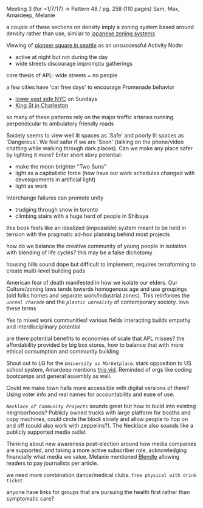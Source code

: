 Meeting 3 (for ~1/7/17) → Pattern 48 / pg. 258 (110 pages)
Sam, Max, Amardeep, Melanie

a couple of these sections on density imply a zoning system based around density rather than use, similar to [japanese zoning systems](http://urbankchoze.blogspot.com/2014/04/japanese-zoning.html)

Viewing of [pioneer square in seattle](https://www.google.com/maps/place/Pioneer+Square,+Seattle,+WA+98104/data=!4m2!3m1!1s0x54906aa4ebc58a73:0x387ef3dcb4e389c?sa=X&ved=0ahUKEwj8zInPg7HRAhWHqVQKHZ7wDdgQ8gEIgQEwDw) as an unsuccessful Activity Node:
- active at night but not during the day
- wide streets discourage impromptu gatherings

core thesis of APL: wide streets = no people

a few cities have 'car free days' to encourage Promenade behavior
- [lower east side NYC](https://www.google.com/maps/place/Lower+East+Side,+New+York,+NY/@40.7170172,-74.0023849,14.35z/data=!4m5!3m4!1s0x89c2598015ac8beb:0x59b849fea56b6a70!8m2!3d40.715033!4d-73.9842724) on Sundays
- [King St in Charleston](https://www.google.com/maps/place/King+St,+Charleston,+SC/data=!4m2!3m1!1s0x88fe7a420abe4e23:0xc4d9a2e9fc9e31df?sa=X&ved=0ahUKEwjMjNy6hLHRAhWKrFQKHbaFDuoQ8gEIHzAB)

so many of these patterns rely on the major traffic arteries running perpendicular to ambulatory friendly roads

Society seems to view well lit spaces as 'Safe' and poorly lit spaces as 'Dangerous'. We feel safer if we are 'Seen' (talking on the phone/video chatting while walking through dark places). Can we make any place safer by lighting it more? Enter short story potential:
- make the moon brighter "Two Suns"
- light as a capitalistic force (how have our work schedules changed with developoments in artificial light)
- light as work

Interchange failures can promote unity
- trudging through snow in toronto
- climbing stairs with a huge herd of people in Shibuya

this book feels like an idealized (impossible) system meant to be held in tension with the pragmatic ad-hoc planning behind most projects

how do we balance the creative community of young people in isolation with blending of life cycles? this may be a false dichotomy

housing hills sound dope but difficult to implement, requires terraforming to create multi-level building pads

American fear of death manifested in how we isolate our elders. Our Culture/zoning laws tends towards homogenous age and use groupings (old folks homes and separate work/industrial zones). This reinforces the *`unreal charade`* and the *`plastic unreality`* of contemporary society. love these terms

Yes to mixed work communities! various fields interacting builds empathy and interdisciplinary potential

are there potential benefits to economies of scale that APL misses? the affordability provided by big box stores, how to balance that with more ethical consumption and community building

Shout out to LG for the *`University as Marketplace`*. stark opposition to US school system, Amardeep mentions [this vid](https://www.c-span.org/video/?67583-1/technology-education). Reminded of orgs like coding bootcamps and general assembly as well.

Could we make town halls more accessible with digital versions of them? Using voter info and real names for accountability and ease of use.

*`Necklace of Community Projects`* sounds great but how to build into existing neighborhoods? Publicly owned trucks with large platform for booths and copy machines, could circle the block slowly and allow people to hop on and off (could also work with zeppelins?). The Necklace also sounds like a publicly supported media outlet

Thinking about new awareness post-election around how media companies are supported, and taking a more active subscriber role, acknowledging financially what media we value. Melanie mentioned [Blendle](https://blendle.com/) allowing readers to pay journalists per article.

we need more combination dance/medical clubs. `free physical with drink ticket`

anyone have links for groups that are pursuing the health first rather than symptomatic care?
